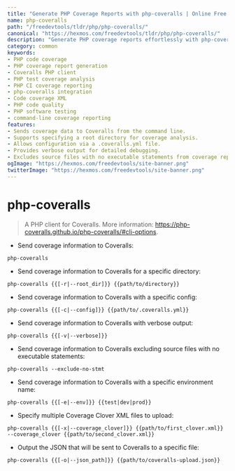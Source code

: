```yaml
---
title: "Generate PHP Coverage Reports with php-coveralls | Online Free DevTools by Hexmos"
name: php-coveralls
path: "/freedevtools/tldr/php/php-coveralls/"
canonical: "https://hexmos.com/freedevtools/tldr/php/php-coveralls/"
description: "Generate PHP coverage reports effortlessly with php-coveralls. Analyze code coverage for improved software quality with this free online tool, no registration required."
category: common
keywords:
- PHP code coverage
- PHP coverage report generation
- Coveralls PHP client
- PHP test coverage analysis
- PHP CI coverage reporting
- php-coveralls integration
- Code coverage XML
- PHP code quality
- PHP software testing
- command-line coverage reporting
features:
- Sends coverage data to Coveralls from the command line.
- Supports specifying a root directory for coverage analysis.
- Allows configuration via a .coveralls.yml file.
- Provides verbose output for detailed debugging.
- Excludes source files with no executable statements from coverage reports.
ogImage: "https://hexmos.com/freedevtools/site-banner.png"
twitterImage: "https://hexmos.com/freedevtools/site-banner.png"
---
```


# php-coveralls

> A PHP client for Coveralls.
> More information: <https://php-coveralls.github.io/php-coveralls/#cli-options>.

- Send coverage information to Coveralls:

`php-coveralls`

- Send coverage information to Coveralls for a specific directory:

`php-coveralls {{[-r|--root_dir]}} {{path/to/directory}}`

- Send coverage information to Coveralls with a specific config:

`php-coveralls {{[-c|--config]}} {{path/to/.coveralls.yml}}`

- Send coverage information to Coveralls with verbose output:

`php-coveralls {{[-v|--verbose]}}`

- Send coverage information to Coveralls excluding source files with no executable statements:

`php-coveralls --exclude-no-stmt`

- Send coverage information to Coveralls with a specific environment name:

`php-coveralls {{[-e|--env]}} {{test|dev|prod}}`

- Specify multiple Coverage Clover XML files to upload:

`php-coveralls {{[-x|--coverage_clover]}} {{path/to/first_clover.xml}} --coverage_clover {{path/to/second_clover.xml}}`

- Output the JSON that will be sent to Coveralls to a specific file:

`php-coveralls {{[-o|--json_path]}} {{path/to/coveralls-upload.json}}`

